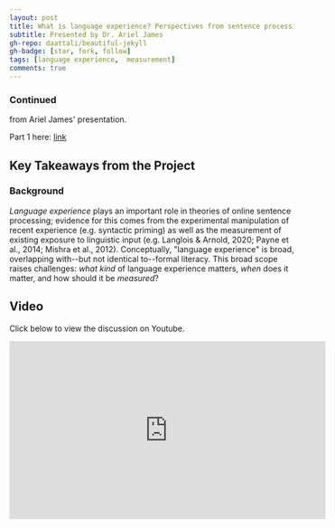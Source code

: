 ```yaml
---
layout: post
title: What is language experience? Perspectives from sentence processing (Part 2/2)
subtitle: Presented by Dr. Ariel James
gh-repo: daattali/beautiful-jekyll
gh-badge: [star, fork, follow]
tags: [language experience,  measurement]
comments: true
---
```


### Continued

from Ariel James' presentation.

Part 1 here: [link](https://textgroup.github.io/2023-03-15-meeting/)

## Key Takeaways from the Project

### Background

*Language experience* plays an important role in theories of online sentence processing; evidence for this comes from the experimental manipulation of recent experience (e.g. syntactic priming) as well as the measurement of existing exposure to linguistic input (e.g. Langlois & Arnold, 2020; Payne et al., 2014; Mishra et al., 2012). Conceptually, "language experience" is broad, overlapping with--but not identical to--formal literacy. 
This broad scope raises challenges: *what kind* of language experience matters, *when* does it matter, and how should it be *measured*?

## Video

Click below to view the discussion on Youtube.

<iframe width="560" height="315" src="https://www.youtube.com/watch?v=k7YsByyCMBM" title="YouTube video player" frameborder="0" allow="accelerometer; autoplay; clipboard-write; encrypted-media; gyroscope; picture-in-picture; web-share" allowfullscreen></iframe>
